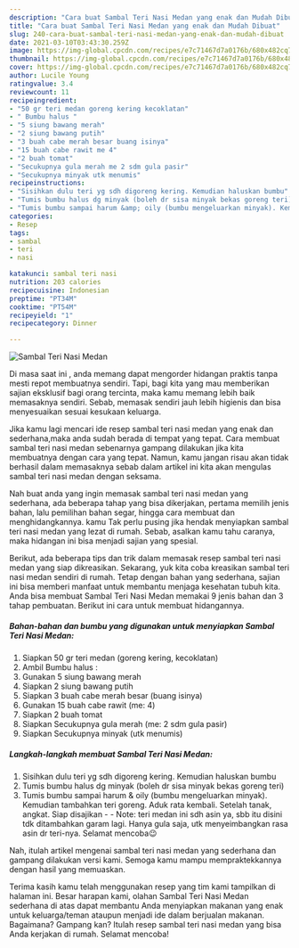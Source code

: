 ```yaml
---
description: "Cara buat Sambal Teri Nasi Medan yang enak dan Mudah Dibuat"
title: "Cara buat Sambal Teri Nasi Medan yang enak dan Mudah Dibuat"
slug: 240-cara-buat-sambal-teri-nasi-medan-yang-enak-dan-mudah-dibuat
date: 2021-03-10T03:43:30.259Z
image: https://img-global.cpcdn.com/recipes/e7c71467d7a0176b/680x482cq70/sambal-teri-nasi-medan-foto-resep-utama.jpg
thumbnail: https://img-global.cpcdn.com/recipes/e7c71467d7a0176b/680x482cq70/sambal-teri-nasi-medan-foto-resep-utama.jpg
cover: https://img-global.cpcdn.com/recipes/e7c71467d7a0176b/680x482cq70/sambal-teri-nasi-medan-foto-resep-utama.jpg
author: Lucile Young
ratingvalue: 3.4
reviewcount: 11
recipeingredient:
- "50 gr teri medan goreng kering kecoklatan"
- " Bumbu halus "
- "5 siung bawang merah"
- "2 siung bawang putih"
- "3 buah cabe merah besar buang isinya"
- "15 buah cabe rawit me 4"
- "2 buah tomat"
- "Secukupnya gula merah me 2 sdm gula pasir"
- "Secukupnya minyak utk menumis"
recipeinstructions:
- "Sisihkan dulu teri yg sdh digoreng kering. Kemudian haluskan bumbu"
- "Tumis bumbu halus dg minyak (boleh dr sisa minyak bekas goreng teri)"
- "Tumis bumbu sampai harum &amp; oily (bumbu mengeluarkan minyak). Kemudian tambahkan teri goreng. Aduk rata kembali. Setelah tanak, angkat. Siap disajikan  Note: teri medan ini sdh asin ya, sbb itu disini tdk ditambahkan garam lagi. Hanya gula saja, utk menyeimbangkan rasa asin dr teri-nya. Selamat mencoba😉"
categories:
- Resep
tags:
- sambal
- teri
- nasi

katakunci: sambal teri nasi 
nutrition: 203 calories
recipecuisine: Indonesian
preptime: "PT34M"
cooktime: "PT54M"
recipeyield: "1"
recipecategory: Dinner

---
```



![Sambal Teri Nasi Medan](https://img-global.cpcdn.com/recipes/e7c71467d7a0176b/680x482cq70/sambal-teri-nasi-medan-foto-resep-utama.jpg)

Di masa  saat ini , anda memang dapat mengorder hidangan praktis tanpa mesti repot membuatnya sendiri. Tapi, bagi kita yang mau memberikan sajian eksklusif bagi orang tercinta, maka kamu memang lebih baik memasaknya sendiri. Sebab, memasak sendiri jauh lebih higienis dan bisa menyesuaikan sesuai kesukaan keluarga.

Jika kamu lagi mencari ide resep sambal teri nasi medan yang enak dan sederhana,maka anda sudah berada di tempat yang tepat. Cara membuat sambal teri nasi medan  sebenarnya gampang dilakukan jika kita membuatnya dengan cara yang tepat. Namun, kamu jangan risau akan tidak berhasil dalam memasaknya 
sebab dalam artikel ini kita akan mengulas sambal teri nasi medan dengan seksama.  



Nah buat anda yang ingin memasak sambal teri nasi medan yang sederhana, ada beberapa tahap yang bisa dikerjakan, pertama memilih jenis bahan, lalu pemilihan bahan segar, hingga cara membuat dan menghidangkannya. kamu Tak perlu pusing jika hendak menyiapkan sambal teri nasi medan yang lezat di rumah. Sebab, asalkan kamu  tahu caranya, maka hidangan ini bisa menjadi sajian yang spesial.

Berikut, ada beberapa tips dan trik dalam memasak resep sambal teri nasi medan yang siap dikreasikan. Sekarang, yuk kita coba kreasikan sambal teri nasi medan sendiri di rumah. Tetap dengan bahan yang sederhana, sajian ini bisa memberi manfaat untuk membantu menjaga kesehatan tubuh kita. Anda bisa membuat Sambal Teri Nasi Medan memakai 9 jenis bahan dan 3 tahap pembuatan. Berikut ini cara untuk membuat hidangannya.

<!--inarticleads1-->

##### Bahan-bahan dan bumbu yang digunakan untuk menyiapkan Sambal Teri Nasi Medan:

1. Siapkan 50 gr teri medan (goreng kering, kecoklatan)
1. Ambil  Bumbu halus :
1. Gunakan 5 siung bawang merah
1. Siapkan 2 siung bawang putih
1. Siapkan 3 buah cabe merah besar (buang isinya)
1. Gunakan 15 buah cabe rawit (me: 4)
1. Siapkan 2 buah tomat
1. Siapkan Secukupnya gula merah (me: 2 sdm gula pasir)
1. Siapkan Secukupnya minyak (utk menumis)




<!--inarticleads2-->

##### Langkah-langkah membuat Sambal Teri Nasi Medan:

1. Sisihkan dulu teri yg sdh digoreng kering. Kemudian haluskan bumbu
1. Tumis bumbu halus dg minyak (boleh dr sisa minyak bekas goreng teri)
1. Tumis bumbu sampai harum &amp; oily (bumbu mengeluarkan minyak). Kemudian tambahkan teri goreng. Aduk rata kembali. Setelah tanak, angkat. Siap disajikan -  - Note: teri medan ini sdh asin ya, sbb itu disini tdk ditambahkan garam lagi. Hanya gula saja, utk menyeimbangkan rasa asin dr teri-nya. Selamat mencoba😉




Nah, itulah artikel mengenai  sambal teri nasi medan  yang sederhana dan gampang dilakukan versi kami. Semoga kamu mampu mempraktekkannya dengan hasil yang memuaskan. 

Terima kasih kamu telah menggunakan resep yang tim kami tampilkan di halaman ini. Besar harapan kami, olahan  Sambal Teri Nasi Medan sederhana di atas dapat membantu Anda menyiapkan makanan yang enak untuk keluarga/teman ataupun menjadi ide dalam berjualan makanan. Bagaimana? Gampang kan? Itulah resep sambal teri nasi medan yang bisa Anda kerjakan di rumah. Selamat mencoba!

